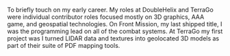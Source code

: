 To briefly touch on my early career. My roles at DoubleHelix and TerraGo were individual contributor roles focused mostly on 3D graphics, AAA game, and geospatial technologies.
On Front Mission, my last shipped title, I was the programming lead on all of the combat systems.
At TerraGo my first project was I turned LIDAR data and textures into geolocated 3D models as part of their suite of PDF mapping tools.
